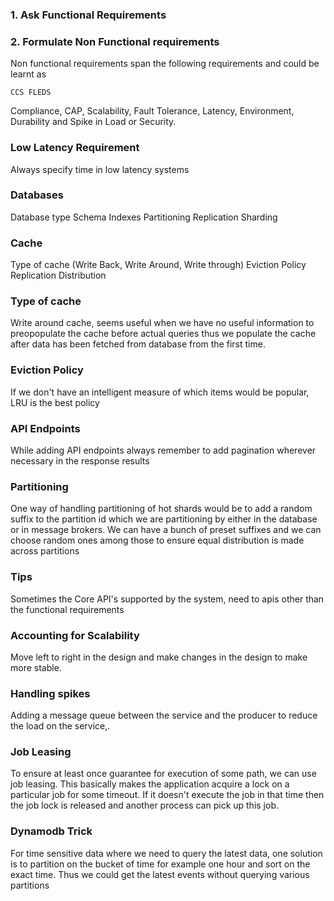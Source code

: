 

### 1. Ask Functional Requirements

### 2. Formulate Non Functional requirements
Non functional requirements span the following requirements and could be learnt as
```
CCS FLEDS
```

Compliance, CAP, Scalability, Fault Tolerance, Latency, Environment, Durability and Spike in Load or Security.


### Low Latency Requirement
Always specify time in low latency systems


### Databases
Database type
Schema
Indexes
Partitioning
Replication
Sharding


### Cache
Type of cache (Write Back, Write Around, Write through)
Eviction Policy
Replication
Distribution

### Type of cache
Write around cache, seems useful when we have no useful information to preopopulate  the cache before actual queries thus we populate the cache after data has been fetched from database from the first time.


### Eviction Policy
If we don't have an intelligent measure of which items would be popular, LRU is the best policy


### API Endpoints
While adding API endpoints always remember to add pagination wherever necessary in the response results


### Partitioning
One way of handling partitioning of hot shards would be to add a random suffix to the partition id which we are partitioning by either in the database or in message brokers. We can have a bunch of preset suffixes and we can choose random ones among those to ensure equal distribution is made across partitions


### Tips
Sometimes the  Core API's supported by the system, need to apis other than the functional requirements


### Accounting for Scalability
Move left to right in the design and make changes in the design to make more stable.


### Handling spikes
Adding a message queue between the service and the producer to reduce the load on the service,.


### Job Leasing
To ensure at least once guarantee for execution of some path, we can use job leasing. This basically makes the application acquire a lock on a particular job for some timeout. If it doesn't execute the job in that time then the job lock is released and another process can pick up this job.


### Dynamodb Trick
For time sensitive data where we need to query the latest data, one solution is to partition on the bucket of time for example one hour and sort on the exact time. Thus we could get the latest events without querying various partitions


